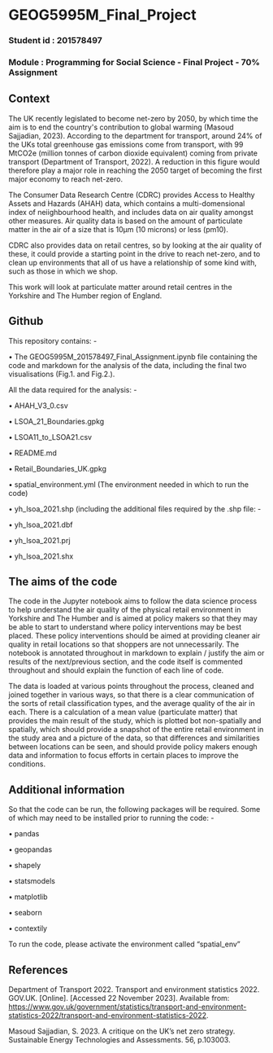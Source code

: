 # GEOG5995M_Final_Project
### Student id : 201578497
### Module     : Programming for Social Science - Final Project - 70% Assignment


## Context

The UK recently legislated to become net-zero by 2050, by which time the aim is to end the country's contribution to global warming (Masoud Sajjadian, 2023). According to the department for transport, around 24% of the UKs total greenhouse gas emissions come from transport, with 99 MtCO2e (million tonnes of carbon dioxide equivalent) coming from private transport (Department of Transport, 2022). A reduction in this figure would therefore play a major role in reaching the 2050 target of becoming the first major economy to reach net-zero.

The Consumer Data Research Centre (CDRC) provides Access to Healthy Assets and Hazards (AHAH) data, which contains a multi-domensional index of neiighbourhood health, and includes data on air quality amongst other measures. Air quality data is based on the amount of particulate matter in the air of a size that is 10µm (10 microns) or less (pm10).

CDRC also provides data on retail centres, so by looking at the air quality of these, it could provide a starting point in the drive to reach net-zero, and to clean up environments that all of us have a relationship of some kind with, such as those in which we shop.

This work will look at particulate matter around retail centres in the Yorkshire and The Humber region of England.

## Github

This repository contains: -

•	The GEOG5995M_201578497_Final_Assignment.ipynb file containing the code and markdown for the analysis of the data, including the final two visualisations (Fig.1. and Fig.2.).

All the data required for the analysis: -

•	AHAH_V3_0.csv

•	LSOA_21_Boundaries.gpkg

•	LSOA11_to_LSOA21.csv

•	README.md

•	Retail_Boundaries_UK.gpkg

•	spatial_environment.yml (The environment needed in which to run the code)

•	yh_lsoa_2021.shp (including the additional files required by the .shp file: -

  •	yh_lsoa_2021.dbf
  
  •	yh_lsoa_2021.prj
  
  •	yh_lsoa_2021.shx


## The aims of the code

The code in the Jupyter notebook aims to follow the data science process to help understand the air quality of the physical retail environment in Yorkshire and The Humber and is aimed at policy makers so that they may be able to start to understand where policy interventions may be best placed. These policy interventions should be aimed at providing cleaner air quality in retail locations so that shoppers are not unnecessarily. The notebook is annotated throughout in markdown to explain / justify the aim or results of the next/previous section, and the code itself is commented throughout and should explain the function of each line of code.

The data is loaded at various points throughout the process, cleaned and joined together in various ways, so that there is a clear communication of the sorts of retail classification types, and the average quality of the air in each. There is a calculation of a mean value (particulate matter) that provides the main result of the study, which is plotted bot non-spatially and spatially, which should provide a snapshot of the entire retail environment in the study area and a picture of the data, so that differences and similarities between locations can be seen, and should provide policy makers enough data and information to focus efforts in certain places to improve the conditions.


## Additional information

So that the code can be run, the following packages will be required. Some of which may need to be installed prior to running the code: -

•	pandas

•	geopandas

•	shapely

•	statsmodels

•	matplotlib

•	seaborn

•	contextily

To run the code, please activate the environment called “spatial_env”

## References

Department of Transport 2022. Transport and environment statistics 2022. GOV.UK. [Online]. [Accessed 22 November 2023]. Available from: https://www.gov.uk/government/statistics/transport-and-environment-statistics-2022/transport-and-environment-statistics-2022.

Masoud Sajjadian, S. 2023. A critique on the UK’s net zero strategy. Sustainable Energy Technologies and Assessments. 56, p.103003.

